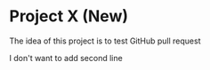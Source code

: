# Project X (New)

The idea of this project is to test GitHub pull request

I don't want to add second line
